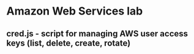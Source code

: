  Amazon Web Services lab
==============================

cred.js - script for managing AWS user access keys (list, delete, create, rotate)
--------------
